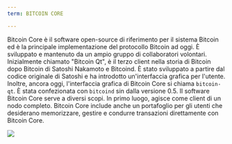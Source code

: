 ```yaml
---
term: BITCOIN CORE

---
```

Bitcoin Core è il software open-source di riferimento per il sistema Bitcoin ed è la principale implementazione del protocollo Bitcoin ad oggi. È sviluppato e mantenuto da un ampio gruppo di collaboratori volontari. Inizialmente chiamato "Bitcoin Qt", è il terzo client nella storia di Bitcoin dopo Bitcoin di Satoshi Nakamoto e Bitcoind. È stato sviluppato a partire dal codice originale di Satoshi e ha introdotto un'interfaccia grafica per l'utente. Inoltre, ancora oggi, l'interfaccia grafica di Bitcoin Core si chiama `bitcoin-qt`. È stata confezionata con `bitcoind` sin dalla versione 0.5. Il software Bitcoin Core serve a diversi scopi. In primo luogo, agisce come client di un nodo completo. Bitcoin Core include anche un portafoglio per gli utenti che desiderano memorizzare, gestire e condurre transazioni direttamente con Bitcoin Core.

![](../../dictionnaire/assets/42.webp)
